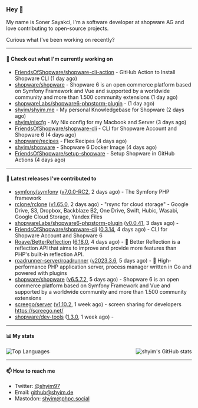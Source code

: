 ### Hey 👋

My name is Soner Sayakci, I'm a software developer at shopware AG and love contributing to open-source projects.

Curious what I've been working on recently?

---

#### 👷 Check out what I'm currently working on

- [FriendsOfShopware/shopware-cli-action](https://github.com/FriendsOfShopware/shopware-cli-action) - GitHub Action to Install Shopware CLI (1 day ago)
- [shopware/shopware](https://github.com/shopware/shopware) - Shopware 6 is an open commerce platform based on Symfony Framework and Vue and supported by a worldwide community and more than 1.500 community extensions (1 day ago)
- [shopwareLabs/shopware6-phpstorm-plugin](https://github.com/shopwareLabs/shopware6-phpstorm-plugin) -  (1 day ago)
- [shyim/shyim.me](https://github.com/shyim/shyim.me) - My personal Knowledgebase for Shopware (2 days ago)
- [shyim/nixcfg](https://github.com/shyim/nixcfg) - My Nix config for my Macbook and Server (3 days ago)
- [FriendsOfShopware/shopware-cli](https://github.com/FriendsOfShopware/shopware-cli) - CLI for Shopware Account and Shopware 6 (4 days ago)
- [shopware/recipes](https://github.com/shopware/recipes) - Flex Recipes (4 days ago)
- [shyim/shopware](https://github.com/shyim/shopware) - Shopware 6 Docker Image (4 days ago)
- [FriendsOfShopware/setup-shopware](https://github.com/FriendsOfShopware/setup-shopware) - Setup Shopware in GitHub Actions (4 days ago)

---

#### 🔭 Latest releases I've contributed to

- [symfony/symfony](https://github.com/symfony/symfony) ([v7.0.0-RC2](https://github.com/symfony/symfony/releases/tag/v7.0.0-RC2), 2 days ago) - The Symfony PHP framework
- [rclone/rclone](https://github.com/rclone/rclone) ([v1.65.0](https://github.com/rclone/rclone/releases/tag/v1.65.0), 2 days ago) - &#34;rsync for cloud storage&#34; - Google Drive, S3, Dropbox, Backblaze B2, One Drive, Swift, Hubic, Wasabi, Google Cloud Storage, Yandex Files
- [shopwareLabs/shopware6-phpstorm-plugin](https://github.com/shopwareLabs/shopware6-phpstorm-plugin) ([v0.0.41](https://github.com/shopwareLabs/shopware6-phpstorm-plugin/releases/tag/v0.0.41), 3 days ago) - 
- [FriendsOfShopware/shopware-cli](https://github.com/FriendsOfShopware/shopware-cli) ([0.3.14](https://github.com/FriendsOfShopware/shopware-cli/releases/tag/0.3.14), 4 days ago) - CLI for Shopware Account and Shopware 6
- [Roave/BetterReflection](https://github.com/Roave/BetterReflection) ([6.18.0](https://github.com/Roave/BetterReflection/releases/tag/6.18.0), 4 days ago) - :crystal_ball: Better Reflection is a reflection API that aims to improve and provide more features than PHP&#39;s built-in reflection API.
- [roadrunner-server/roadrunner](https://github.com/roadrunner-server/roadrunner) ([v2023.3.6](https://github.com/roadrunner-server/roadrunner/releases/tag/v2023.3.6), 5 days ago) - 🤯 High-performance PHP application server, process manager written in Go and powered with plugins
- [shopware/shopware](https://github.com/shopware/shopware) ([v6.5.7.2](https://github.com/shopware/shopware/releases/tag/v6.5.7.2), 5 days ago) - Shopware 6 is an open commerce platform based on Symfony Framework and Vue and supported by a worldwide community and more than 1.500 community extensions
- [screego/server](https://github.com/screego/server) ([v1.10.2](https://github.com/screego/server/releases/tag/v1.10.2), 1 week ago) - screen sharing for developers https://screego.net/
- [shopware/dev-tools](https://github.com/shopware/dev-tools) ([1.3.0](https://github.com/shopware/dev-tools/releases/tag/1.3.0), 1 week ago) - 

---

#### 📊 My stats

<img align="right" alt="shyim's GitHub stats" src="https://github-readme-stats.vercel.app/api?username=shyim&count_private=1&show_icons=true&" />

![Top Languages](https://github-readme-stats.vercel.app/api/top-langs/?username=shyim)

---

#### 📫 How to reach me

- Twitter: [@shyim97](https://twitter.com/shyim97)
- Email: [github@shyim.de](mailto://github@shyim.de)
- Mastodon: <a rel="me" href="https://phpc.social/@shyim">shyim@phpc.social</a>
